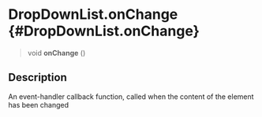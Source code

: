 DropDownList.onChange {#DropDownList.onChange}
=====================

> void **onChange** ()

Description
-----------

An event-handler callback function, called when the content of the
element has been changed
